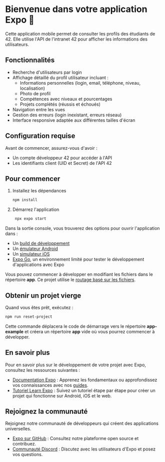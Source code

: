 # Bienvenue dans votre application Expo 👋

Cette application mobile permet de consulter les profils des étudiants de 42. Elle utilise l'API de l'intranet 42 pour afficher les informations des utilisateurs.

## Fonctionnalités

- Recherche d'utilisateurs par login
- Affichage détaillé du profil utilisateur incluant :
  - Informations personnelles (login, email, téléphone, niveau, localisation)
  - Photo de profil
  - Compétences avec niveaux et pourcentages
  - Projets complétés (réussis et échoués)
- Navigation entre les vues
- Gestion des erreurs (login inexistant, erreurs réseau)
- Interface responsive adaptée aux différentes tailles d'écran

## Configuration requise

Avant de commencer, assurez-vous d'avoir :
- Un compte développeur 42 pour accéder à l'API
- Les identifiants client (UID et Secret) de l'API 42

## Pour commencer

1. Installez les dépendances

   ```bash
   npm install
   ```

2. Démarrez l'application

   ```bash
    npx expo start
   ```

Dans la sortie console, vous trouverez des options pour ouvrir l'application dans :

- Un [build de développement](https://docs.expo.dev/develop/development-builds/introduction/)
- Un [émulateur Android](https://docs.expo.dev/workflow/android-studio-emulator/)
- Un [simulateur iOS](https://docs.expo.dev/workflow/ios-simulator/)
- [Expo Go](https://expo.dev/go), un environnement limité pour tester le développement d'applications avec Expo

Vous pouvez commencer à développer en modifiant les fichiers dans le répertoire **app**. Ce projet utilise le [routage basé sur les fichiers](https://docs.expo.dev/router/introduction).

## Obtenir un projet vierge

Quand vous êtes prêt, exécutez :

```bash
npm run reset-project
```

Cette commande déplacera le code de démarrage vers le répertoire **app-example** et créera un répertoire **app** vide où vous pourrez commencer à développer.

## En savoir plus

Pour en savoir plus sur le développement de votre projet avec Expo, consultez les ressources suivantes :

- [Documentation Expo](https://docs.expo.dev/) : Apprenez les fondamentaux ou approfondissez vos connaissances avec nos [guides](https://docs.expo.dev/guides).
- [Tutoriel Learn Expo](https://docs.expo.dev/tutorial/introduction/) : Suivez un tutoriel étape par étape pour créer un projet qui fonctionne sur Android, iOS et le web.

## Rejoignez la communauté

Rejoignez notre communauté de développeurs qui créent des applications universelles.

- [Expo sur GitHub](https://github.com/expo/expo) : Consultez notre plateforme open source et contribuez.
- [Communauté Discord](https://chat.expo.dev) : Discutez avec les utilisateurs d'Expo et posez vos questions.
